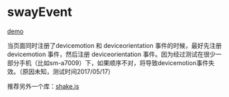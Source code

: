 # swayEvent

[demo](http://www.indent.top/test/index.html)

当页面同时注册了devicemotion 和 deviceorientation 事件的时候，最好先注册 devicemotion 事件，然后注册 deviceorientation 事件。因为经过测试在很少一部分手机（比如sm-a7009）下，如果顺序不对，将导致devicemotion事件失效。（原因未知，测试时间2017/05/17）


推荐另外一个库：[shake.js](https://github.com/alexgibson/shake.js)
